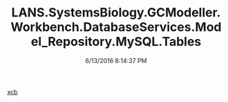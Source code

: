 ﻿---
title: LANS.SystemsBiology.GCModeller.Workbench.DatabaseServices.Model_Repository.MySQL.Tables
date: 6/13/2016 8:14:37 PM
---

[xcb](T-LANS.SystemsBiology.GCModeller.Workbench.DatabaseServices.Model_Repository.MySQL.Tables.xcb.html)

